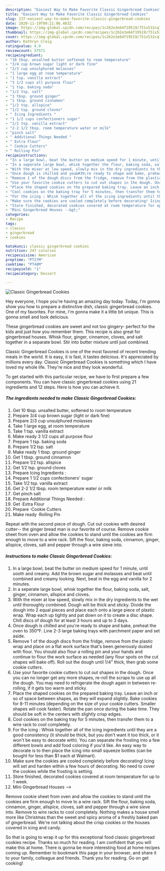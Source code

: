 ```yaml
---
description: "Easiest Way to Make Favorite Classic Gingerbread Cookies"
title: "Easiest Way to Make Favorite Classic Gingerbread Cookies"
slug: 237-easiest-way-to-make-favorite-classic-gingerbread-cookies
date: 2020-11-19T09:21:06.483Z
image: https://img-global.cpcdn.com/recipes/1c262e3e64f19519/751x532cq70/classic-gingerbread-cookies-recipe-main-photo.jpg
thumbnail: https://img-global.cpcdn.com/recipes/1c262e3e64f19519/751x532cq70/classic-gingerbread-cookies-recipe-main-photo.jpg
cover: https://img-global.cpcdn.com/recipes/1c262e3e64f19519/751x532cq70/classic-gingerbread-cookies-recipe-main-photo.jpg
author: Kathryn Craig
ratingvalue: 4.9
reviewcount: 37571
recipeingredient:
- "10 tbsp. unsalted butter softened to room temperature"
- "3/4 cup brown sugar light or dark fine"
- "2/3 cup unsulphured molasses"
- "1 large egg at room temperature"
- "1 tsp. vanilla extract"
- "3 1/2 cups all purpose flour"
- "1 tsp. baking soda"
- "1/2 tsp. salt"
- "1 tbsp. ground ginger"
- "1 tbsp. ground cinnamon"
- "1/2 tsp. allspice"
- "1/2 tsp. ground cloves"
- " Icing Ingredients "
- "1 1/2 cups confectioners sugar"
- "1/2 tsp. vanilla extract"
- "2-2 1/2 tbsp. room temperature water or milk"
- "pinch salt"
- " Additional Things Needed "
- " Extra Flour"
- " Cookie Cutters"
- " Rolling Pin"
recipeinstructions:
- "In a large bowl, beat the butter on medium speed for 1 minute, until sooth and creamy. Add the brown sugar and molasses and beat until combined and creamy looking. Next, beat in the egg and vanilla for 2 minutes."
- "In a seperate large bowl, whisk together the flour, baking soda, salt, ginger, cinnamon, allspice and cloves."
- "With the mixer at low speed, slowly mix in the dry ingredients to the wet until thoroughly combined. Dough will be thick and sticky. Divide the dough into 2 equal pieces and place each onto a large piece of plastic wrap. Wrap each up tightly and pat down on it to create a disc shape. Chill discs of dough for at least 3 hours and up to 3 days."
- "Once dough is chilled and you&#39;re ready to shape and bake, preheat the oven to 350°F. Line 2-3 large baking trays with parchment paper and set aside."
- "Remove 1 of the dough discs from the fridge, remove from the plastic wrap and place on a flat work surface that&#39;s been generously dusted with flour. You should also flour a rolling pin and your hands and continue to flour the work surface as needed (any flour spots on the cut shapes will bake off). Roll out the dough until 1/4&#34; thick, then grab some cookie cutters."
- "Use your favorite cookie cutters to cut out shapes in the dough. Once you can no longer get any more shapes, re-roll the scraps to use up all the dough. You may need to refrigerate the dough again in between re-rolling, if it gets too warm and sticky."
- "Place the shaped cookies on the prepared baking tray. Leave an inch or so of space between shapes, as they will expand slightly. Bake cookies for 8-11 minutes (depending on the size of your cookie cutters. Smaller shapes will cook faster). Rotate the pan once during the bake time. They should be soft in the centers with slightly crisp edges."
- "Cool cookies on the baking tray for 5 minutes, then transfer them to a wire rack to cool completely."
- "For the icing : Whisk together all of the icing ingredients until they are a good consistency (it should be thick, but you don&#39;t want it too thick, or it won&#39;t be easy to decorate with). You can separate the frosting into a few different bowls and add food coloring if you&#39;d like. An easy way to decorate is to then place the icing into small squeeze bottles (can be bought for less than $1 each at Walmart)."
- "Make sure the cookies are cooled completely before decorating! Icing will set and harden within a few hours of decorating. No need to cover the cookies while the frosting is setting."
- "Store finished, decorated cookies covered at room temperature for up to 1 week."
- "Mini Gingerbread Houses --&gt;"
categories:
- Recipe
tags:
- classic
- gingerbread
- cookies

katakunci: classic gingerbread cookies 
nutrition: 247 calories
recipecuisine: American
preptime: "PT27M"
cooktime: "PT48M"
recipeyield: "1"
recipecategory: Dessert

---
```



![Classic Gingerbread Cookies](https://img-global.cpcdn.com/recipes/1c262e3e64f19519/751x532cq70/classic-gingerbread-cookies-recipe-main-photo.jpg)

Hey everyone, I hope you're having an amazing day today. Today, I'm gonna show you how to prepare a distinctive dish, classic gingerbread cookies. One of my favorites. For mine, I'm gonna make it a little bit unique. This is gonna smell and look delicious.

These gingerbread cookies are sweet and not too gingery- perfect for the kids and just how you remember them. This recipe is also great for gingerbread houses. Whisk flour, ginger, cinnamon, cloves, and salt together in a separate bowl. Stir into butter mixture until just combined.

Classic Gingerbread Cookies is one of the most favored of recent trending meals in the world. It is easy, it is fast, it tastes delicious. It's appreciated by millions every day. Classic Gingerbread Cookies is something which I have loved my whole life. They're nice and they look wonderful.


To get started with this particular recipe, we have to first prepare a few components. You can have classic gingerbread cookies using 21 ingredients and 12 steps. Here is how you can achieve it.

<!--inarticleads1-->

##### The ingredients needed to make Classic Gingerbread Cookies:

1. Get 10 tbsp. unsalted butter, softened to room temperature
1. Prepare 3/4 cup brown sugar (light or dark fine)
1. Prepare 2/3 cup unsulphured molasses
1. Take 1 large egg, at room temperature
1. Take 1 tsp. vanilla extract
1. Make ready 3 1/2 cups all purpose flour
1. Prepare 1 tsp. baking soda
1. Prepare 1/2 tsp. salt
1. Make ready 1 tbsp. ground ginger
1. Get 1 tbsp. ground cinnamon
1. Prepare 1/2 tsp. allspice
1. Get 1/2 tsp. ground cloves
1. Prepare  Icing Ingredients :
1. Prepare 1 1/2 cups confectioners&#39; sugar
1. Take 1/2 tsp. vanilla extract
1. Get 2-2 1/2 tbsp. room temperature water or milk
1. Get pinch salt
1. Prepare  Additional Things Needed :
1. Get  ·Extra Flour
1. Prepare  ·Cookie Cutters
1. Make ready  ·Rolling Pin


Repeat with the second piece of dough. Cut out cookies with desired cutter-- the ginger bread man is our favorite of course. Remove cookie sheet from oven and allow the cookies to stand until the cookies are firm enough to move to a wire rack. Sift the flour, baking soda, cinnamon, ginger, allspice, cloves, salt and pepper through a wire sieve into. 

<!--inarticleads2-->

##### Instructions to make Classic Gingerbread Cookies:

1. In a large bowl, beat the butter on medium speed for 1 minute, until sooth and creamy. Add the brown sugar and molasses and beat until combined and creamy looking. Next, beat in the egg and vanilla for 2 minutes.
1. In a seperate large bowl, whisk together the flour, baking soda, salt, ginger, cinnamon, allspice and cloves.
1. With the mixer at low speed, slowly mix in the dry ingredients to the wet until thoroughly combined. Dough will be thick and sticky. Divide the dough into 2 equal pieces and place each onto a large piece of plastic wrap. Wrap each up tightly and pat down on it to create a disc shape. Chill discs of dough for at least 3 hours and up to 3 days.
1. Once dough is chilled and you&#39;re ready to shape and bake, preheat the oven to 350°F. Line 2-3 large baking trays with parchment paper and set aside.
1. Remove 1 of the dough discs from the fridge, remove from the plastic wrap and place on a flat work surface that&#39;s been generously dusted with flour. You should also flour a rolling pin and your hands and continue to flour the work surface as needed (any flour spots on the cut shapes will bake off). Roll out the dough until 1/4&#34; thick, then grab some cookie cutters.
1. Use your favorite cookie cutters to cut out shapes in the dough. Once you can no longer get any more shapes, re-roll the scraps to use up all the dough. You may need to refrigerate the dough again in between re-rolling, if it gets too warm and sticky.
1. Place the shaped cookies on the prepared baking tray. Leave an inch or so of space between shapes, as they will expand slightly. Bake cookies for 8-11 minutes (depending on the size of your cookie cutters. Smaller shapes will cook faster). Rotate the pan once during the bake time. They should be soft in the centers with slightly crisp edges.
1. Cool cookies on the baking tray for 5 minutes, then transfer them to a wire rack to cool completely.
1. For the icing : Whisk together all of the icing ingredients until they are a good consistency (it should be thick, but you don&#39;t want it too thick, or it won&#39;t be easy to decorate with). You can separate the frosting into a few different bowls and add food coloring if you&#39;d like. An easy way to decorate is to then place the icing into small squeeze bottles (can be bought for less than $1 each at Walmart).
1. Make sure the cookies are cooled completely before decorating! Icing will set and harden within a few hours of decorating. No need to cover the cookies while the frosting is setting.
1. Store finished, decorated cookies covered at room temperature for up to 1 week.
1. Mini Gingerbread Houses --&gt;


Remove cookie sheet from oven and allow the cookies to stand until the cookies are firm enough to move to a wire rack. Sift the flour, baking soda, cinnamon, ginger, allspice, cloves, salt and pepper through a wire sieve into. Remove to wire racks to cool completely. Nothing makes a house smell more like Christmas than the sweet and spicy aroma of a freshly baked pan of gingerbread. We&#39;re not talking about the crisp cookies or the houses covered in icing and candy. 

So that is going to wrap it up for this exceptional food classic gingerbread cookies recipe. Thanks so much for reading. I am confident that you will make this at home. There is gonna be more interesting food at home recipes coming up. Remember to bookmark this page in your browser, and share it to your family, colleague and friends. Thank you for reading. Go on get cooking!
